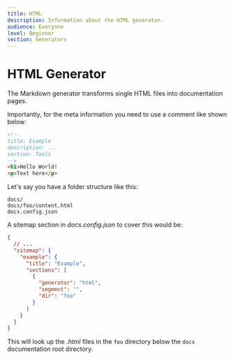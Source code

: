 ```yaml
---
title: HTML
description: Information about the HTML generator.
audience: Everyone
level: Beginner
section: Generators
---
```


# HTML Generator

The Markdown generator transforms single HTML files into documentation pages.

Importantly, for the meta information you need to use a comment like shown below:

```html
<!--
title: Example
description: ...
section: Tools
-->
<h1>Hello World!
<p>Text here</p>
```

Let's say you have a folder structure like this:

```plain
docs/
docs/foo/content.html
docs.config.json
```

A sitemap section in *docs.config.json* to cover this would be:

```json
{
  // ...
  "sitemap": {
    "example": {
      "title": "Example",
      "sections": [
        {
          "generator": "html",
          "segment": "",
          "dir": "foo"
        }
      ]
    }
  }
}
```

This will look up the *.html* files in the `foo` directory below the `docs` documentation root directory.
